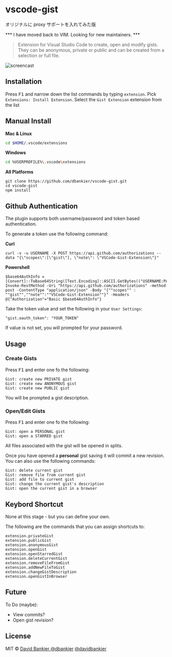 # vscode-gist

オリジナルに proxy サポートを入れてみた版

*** I have moved back to VIM. Looking for new maintainers. ***

> Extension for Visual Studio Code to create, open and modify gists.
They can be anonymous, private or public and can be created from a selection or full file.

![screencast](https://github.com/dbankier/vscode-gist/raw/master/vscode-gist-open-and-save.gif)

## Installation

Press <kbd>F1</kbd> and narrow down the list commands by typing `extension`. Pick `Extensions: Install Extension`.
Select the `Gist Extension` extension from the list

## Manual Install

**Mac & Linux**
```sh
cd $HOME/.vscode/extensions
```
**Windows**
```sh
cd %USERPROFILE%\.vscode\extensions
```

**All Platforms**
```
git clone https://github.com/dbankier/vscode-gist.git
cd vscode-gist
npm install
```


## Github Authentication

The plugin supports both username/password and token based authentication.

To generate a token use the following command:

**Curl**
~~~
curl -v -u USERNAME -X POST https://api.github.com/authorizations --data "{\"scopes\":[\"gist\"], \"note\": \"VSCode-Gist-Extension\"}"
~~~

**Powershell**
~~~
$base64AuthInfo = [Convert]::ToBase64String([Text.Encoding]::ASCII.GetBytes(("USERNAME:PASSWORD")))
Invoke-RestMethod -Uri "https://api.github.com/authorizations" -method post -ContentType "application/json" -Body "{""scopes"" : ""gist"",""note"":""VSCode-Gist-Extension""}" -Headers @{"Authorization"="Basic $base64AuthInfo"}
~~~

Take the token value and set the following in your `User Settings`:

~~~
"gist.oauth_token": "YOUR_TOKEN"
~~~

If value is not set, you will prompted for your password.


## Usage

### Create Gists

Press <kbd>F1</kbd> and enter one fo the following:

~~~
Gist: create new PRIVATE gist
Gist: create new ANONYMOUS gist
Gist: create new PUBLIC gist
~~~

You will be prompted a gist description.

### Open/Edit Gists

Press <kbd>F1</kbd> and enter one fo the following:

~~~
Gist: open a PERSONAL gist
Gist: open a STARRED gist
~~~

All files associated with the gist will be opened in splits.

Once you have opened a **personal** gist saving it will commit a new revision.
You can also use the following commands:

~~~
Gist: delete current gist
Gist: remove file from current gist
Gist: add file to current gist
Gist: change the current gist's description
Gist: open the current gist in a browser
~~~

## Keybord Shortcut

None at this stage - but you can define your own.

The following are the commands that you can assign shortcuts to:

~~~
extension.privateGist
extension.publicGist
extension.anonymousGist
extension.openGist
extension.openStarredGist
extension.deleteCurrentGist
extension.removeFileFromGist
extension.addNewFileToGist
extension.changeGistDescription
extension.openGistInBrowser
~~~

## Future
To Do (maybe):
  * View commits?
  * Open gist revision?

## License

MIT © [David Bankier @dbankier](https://github.com/dbankier)
[@davidbankier](https://twitter.com/davidbankier)

